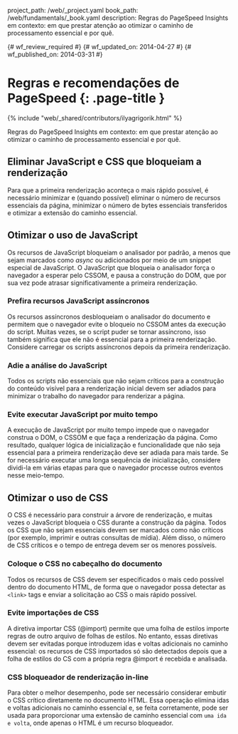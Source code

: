 project_path: /web/_project.yaml
book_path: /web/fundamentals/_book.yaml
description: Regras do PageSpeed Insights em contexto: em que prestar atenção ao otimizar o caminho de processamento essencial e por quê.

{# wf_review_required #}
{# wf_updated_on: 2014-04-27 #}
{# wf_published_on: 2014-03-31 #}

# Regras e recomendações de PageSpeed {: .page-title }

{% include "web/_shared/contributors/ilyagrigorik.html" %}


Regras do PageSpeed Insights em contexto: em que prestar atenção ao otimizar o caminho de processamento essencial e por quê.

## Eliminar JavaScript e CSS que bloqueiam a renderização

Para que a primeira renderização aconteça o mais rápido possível, é necessário minimizar e (quando possível) eliminar o número de recursos essenciais da página, minimizar o número de bytes essenciais transferidos e otimizar a extensão do caminho essencial.

## Otimizar o uso de JavaScript

Os recursos de JavaScript bloqueiam o analisador por padrão, a menos que sejam marcados como _async_ ou adicionados por meio de um snippet especial de JavaScript. O JavaScript que bloqueia o analisador força o navegador a esperar pelo CSSOM, e pausa a construção do DOM, que por sua vez pode atrasar significativamente a primeira renderização.

### **Prefira recursos JavaScript assíncronos**

Os recursos assíncronos desbloqueiam o analisador do documento e permitem que o navegador evite o bloqueio no CSSOM antes da execução do script. Muitas vezes, se o script puder se tornar assíncrono, isso também significa que ele não é essencial para a primeira renderização. Considere carregar os scripts assíncronos depois da primeira renderização.

### **Adie a análise do JavaScript**

Todos os scripts não essenciais que não sejam críticos para a construção do conteúdo visível para a renderização inicial devem ser adiados para minimizar o trabalho do navegador para renderizar a página.

### **Evite executar JavaScript por muito tempo**

A execução de JavaScript por muito tempo impede que o navegador construa o DOM, o CSSOM e que faça a renderização da página. Como resultado, qualquer lógica de inicialização e funcionalidade que não seja essencial para a primeira renderização deve ser adiada para mais tarde. Se for necessário executar uma longa sequência de inicialização, considere dividi-la em várias etapas para que o navegador processe outros eventos nesse meio-tempo.

## Otimizar o uso de CSS

O CSS é necessário para construir a árvore de renderização, e muitas vezes o JavaScript bloqueia o CSS durante a construção da página. Todos os CSS que não sejam essenciais devem ser marcados como não críticos (por exemplo, imprimir e outras consultas de mídia). Além disso, o número de CSS críticos e o tempo de entrega devem ser os menores possíveis.

### **Coloque o CSS no cabeçalho do documento**

Todos os recursos de CSS devem ser especificados o mais cedo possível dentro do documento HTML, de forma que o navegador possa detectar as `<link>` tags e enviar a solicitação ao CSS o mais rápido possível.

### **Evite importações de CSS**

A diretiva importar CSS (@import) permite que uma folha de estilos importe regras de outro arquivo de folhas de estilos. No entanto, essas diretivas devem ser evitadas porque introduzem idas e voltas adicionais no caminho essencial: os recursos de CSS importados só são detectados depois que a folha de estilos do CS com a própria regra @import é recebida e analisada.

### **CSS bloqueador de renderização in-line**

Para obter o melhor desempenho, pode ser necessário considerar embutir o CSS crítico diretamente no documento HTML. Essa operação elimina idas e voltas adicionais no caminho essencial e, se feita corretamente, pode ser usada para proporcionar uma extensão de caminho essencial com `uma ida e volta`, onde apenas o HTML é um recurso bloqueador.



